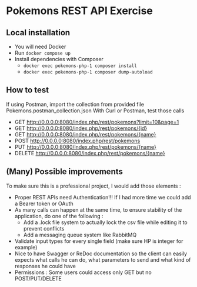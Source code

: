 # Pokemons REST API Exercise

## Local installation
- You will need Docker
- Run `docker compose up`
- Install dependencies with Composer
  - `docker exec pokemons-php-1 composer install`
  - `docker exec pokemons-php-1 composer dump-autoload`
## How to test
If using Postman, import the collection from provided file
Pokemons.postman_collection.json
With Curl or Postman, test those calls
  - GET http://0.0.0.0:8080/index.php/rest/pokemons?limit=10&page=1
  - GET http://0.0.0.0:8080/index.php/rest/pokemons/{id}
  - GET http://0.0.0.0:8080/index.php/rest/pokemons/{name}
  - POST http://0.0.0.0:8080/index.php/rest/pokemons
  - PUT http://0.0.0.0:8080/index.php/rest/pokemons/{name}
  - DELETE http://0.0.0.0:8080/index.php/rest/pokemons/{name}

## (Many) Possible improvements 
To make sure this is a professional project, I would add those elements :
- Proper REST APIs need Authentication!!! If I had more time we could add a Bearer token or OAuth
- As many calls can happen at the same time, to ensure stability of the application, do one of the following :
  - Add a .lock file system to actually lock the csv file while editing it to prevent conflicts
  - Add a messaging queue system like RabbitMQ
- Validate input types for every single field (make sure HP is integer for example)
- Nice to have Swagger or ReDoc documentation so the client can easily expects what calls he can do, what parameters to send and what kind of responses he could have
- Permissions : Some users could access only GET but no POST/PUT/DELETE